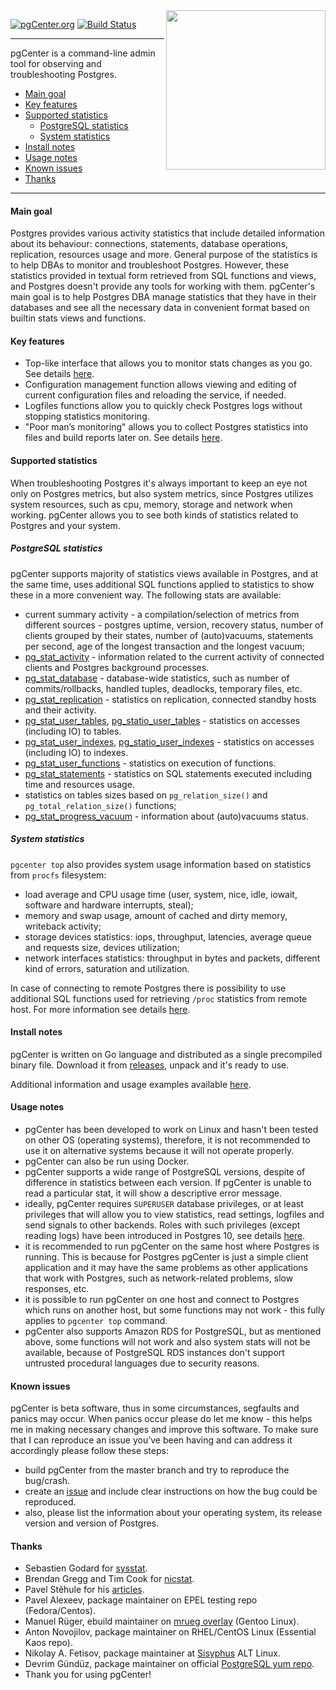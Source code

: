 <img width="255" alt="" src="https://github.com/lesovsky/pgcenter/raw/master/doc/images/pgcenter-logo.png" align="right">

<a href="https://pgcenter.org"><img src="https://img.shields.io/badge/pgCenter-org-orange.svg" alt="pgCenter.org" /></a>
[![Build Status](https://travis-ci.org/lesovsky/pgcenter.svg)](https://travis-ci.org/lesovsky/pgcenter)

---
pgCenter is a command-line admin tool for observing and troubleshooting Postgres.

- [Main goal](#main-goal)
- [Key features](#key-features)
- [Supported statistics](#supported-statistics)
  - [PostgreSQL statistics](#postgresql-statistics)
  - [System statistics](#system-statistics)
- [Install notes](#install-notes)
- [Usage notes](#usage-notes)
- [Known issues](#known-issues)
- [Thanks](#thanks)

---
#### Main goal
Postgres provides various activity statistics that include detailed information about its behaviour: connections, statements, database operations, replication, resources usage and more. General purpose of the statistics is to help DBAs to monitor and troubleshoot Postgres. However, these statistics provided in textual form retrieved from SQL functions and views, and Postgres doesn't provide any tools for working with them.
pgCenter's main goal is to help Postgres DBA manage statistics that theу have in their databases and see all the necessary data in convenient format based on builtin stats views and functions.

#### Key features
- Top-like interface that allows you to monitor stats changes as you go. See details [here](doc/pgcenter-top-readme.md).
- Configuration management function  allows viewing and editing of current configuration files and reloading the service, if needed.
- Logfiles functions allow you to quickly check Postgres logs without stopping statistics monitoring.
- "Poor man’s monitoring" allows you to collect Postgres statistics into files and build reports later on. See details [here](doc/pgcenter-record-readme.md).

#### Supported statistics
When troubleshooting Postgres it's always important to keep an eye not only on Postgres metrics, but also system metrics, since Postgres utilizes system resources, such as cpu, memory, storage and network when working. pgCenter allows you to see both kinds of statistics related to Postgres and your system.

##### PostgreSQL statistics
pgCenter supports majority of statistics views available in Postgres, and at the same time, uses additional SQL functions applied to statistics to show these in a more convenient way. The following stats are available:

- current summary activity - a compilation/selection  of metrics from different sources - postgres uptime, version, recovery status, number of clients grouped by their states, number of (auto)vacuums, statements per second, age of the longest transaction and the longest vacuum;
- [pg_stat_activity](https://www.postgresql.org/docs/current/static/monitoring-stats.html#PG-STAT-ACTIVITY-VIEW) - information related to the current activity of connected clients and Postgres background processes.
- [pg_stat_database](https://www.postgresql.org/docs/current/static/monitoring-stats.html#PG-STAT-DATABASE-VIEW) - database-wide statistics, such as number of commits/rollbacks, handled tuples, deadlocks, temporary files, etc.
- [pg_stat_replication](https://www.postgresql.org/docs/current/static/monitoring-stats.html#PG-STAT-REPLICATION-VIEW) - statistics on replication, connected standby hosts and their activity.
- [pg_stat_user_tables](https://www.postgresql.org/docs/current/static/monitoring-stats.html#PG-STAT-ALL-TABLES-VIEW), [pg_statio_user_tables](https://www.postgresql.org/docs/current/static/monitoring-stats.html#PG-STATIO-ALL-TABLES-VIEW) - statistics on accesses (including IO) to tables.
- [pg_stat_user_indexes](https://www.postgresql.org/docs/current/static/monitoring-stats.html#PG-STAT-ALL-INDEXES-VIEW), [pg_statio_user_indexes](https://www.postgresql.org/docs/current/static/monitoring-stats.html#PG-STATIO-ALL-INDEXES-VIEW) - statistics on accesses (including IO) to indexes.
- [pg_stat_user_functions](https://www.postgresql.org/docs/current/static/monitoring-stats.html#PG-STAT-USER-FUNCTIONS-VIEW) - statistics on execution of functions.
- [pg_stat_statements](https://www.postgresql.org/docs/current/static/pgstatstatements.html) - statistics on SQL statements executed including time and resources usage.
- statistics on tables sizes based on `pg_relation_size()` and `pg_total_relation_size()` functions;
- [pg_stat_progress_vacuum](https://www.postgresql.org/docs/current/static/progress-reporting.html#VACUUM-PROGRESS-REPORTING) - information about (auto)vacuums status.

##### System statistics
`pgcenter top` also provides system usage information based on statistics from `procfs` filesystem:

- load average and CPU usage time (user, system, nice, idle, iowait, software and hardware interrupts, steal);
- memory and swap usage, amount of cached and dirty memory, writeback activity;
- storage devices statistics: iops, throughput, latencies, average queue and requests size, devices utilization;
- network interfaces statistics: throughput in bytes and packets, different kind of errors, saturation and utilization.

In case of connecting to remote Postgres there is possibility to use additional SQL functions used for retrieving `/proc` statistics from remote host. For more information see details [here](doc/pgcenter-config-readme.md).

#### Install notes
pgCenter is written on Go language and distributed as a single precompiled binary file. Download it from [releases](https://github.com/lesovsky/pgcenter/releases), unpack and it's ready to use.

Additional information and usage examples available [here](doc/examples.md).

#### Usage notes
- pgCenter has been developed to work on Linux and hasn't been tested on other OS (operating systems), therefore, it is not recommended to use it on alternative systems because it will not operate properly.
- pgCenter can also be run using Docker.
- pgCenter supports a wide range of PostgreSQL versions, despite of difference in statistics between each version. If pgCenter is unable to read a particular stat, it will show a descriptive error message.
- ideally, pgCenter requires `SUPERUSER` database privileges, or at least privileges that will allow you to view statistics, read settings, logfiles and send signals to other backends. Roles with such privileges (except reading logs) have been introduced in Postgres 10, see details [here](https://www.postgresql.org/docs/current/static/default-roles.html).
- it is recommended to run pgCenter on the same host where Postgres is running. This is because for Postgres pgCenter is just a simple client application and it may have the same problems as other applications that work with Postgres, such as network-related problems, slow responses, etc.
- it is possible to run pgCenter on one host and connect to Postgres which runs on another host, but some functions may not work - this fully applies to `pgcenter top` command.
- pgCenter also supports Amazon RDS for PostgreSQL, but as mentioned above, some functions will not work and also system stats will not be available, because of PostgreSQL RDS instances don't support untrusted procedural languages due to security reasons.

#### Known issues
pgCenter is beta software, thus in some circumstances, segfaults and panics may occur. When panics occur please do let me know - this helps me in making necessary changes and improve this software. To make sure that I can reproduce an issue you’ve been having and can address it accordingly please follow these steps:

- build pgCenter from the master branch and try to reproduce the bug/crash. 
- create an [issue](https://github.com/lesovsky/pgcenter/issues) and include clear instructions on how the bug could be reproduced.
- also, please list the information about your operating system, its release version and version of Postgres.

#### Thanks
- Sebastien Godard for [sysstat](https://github.com/sysstat/sysstat).
- Brendan Gregg and Tim Cook for [nicstat](http://sourceforge.net/projects/nicstat/).
- Pavel Stěhule for his [articles](http://postgres.cz/wiki/PostgreSQL).
- Pavel Alexeev, package maintainer on EPEL testing repo (Fedora/Centos).
- Manuel Rüger, ebuild maintainer on [mrueg overlay](https://gpo.zugaina.org/dev-db/pgcenter) (Gentoo Linux).
- Anton Novojilov, package maintainer on RHEL/CentOS Linux (Essential Kaos repo).
- Nikolay A. Fetisov, package maintainer at [Sisyphus](http://www.sisyphus.ru/ru/srpm/pgcenter) ALT Linux.
- Devrim Gündüz, package maintainer on official [PostgreSQL yum repo](https://yum.postgresql.org/).
- Thank you for using pgCenter!
